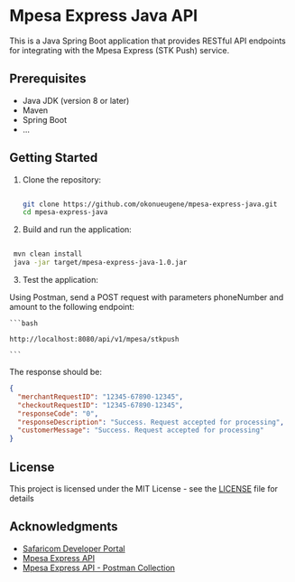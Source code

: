 # Mpesa Express Java API

This is a Java Spring Boot application that provides RESTful API endpoints for integrating with the Mpesa Express (STK Push) service.

## Prerequisites

- Java JDK (version 8 or later)
- Maven
- Spring Boot
- ...

## Getting Started

1. Clone the repository:

   ```bash

   git clone https://github.com/okonueugene/mpesa-express-java.git
   cd mpesa-express-java

   ```

2. Build and run the application:

```bash

 mvn clean install
 java -jar target/mpesa-express-java-1.0.jar

```

3. Test the application:

Using Postman, send a POST request with parameters phoneNumber and amount to the following endpoint:

    ```bash

    http://localhost:8080/api/v1/mpesa/stkpush

    ```

The response should be:

```json
{
  "merchantRequestID": "12345-67890-12345",
  "checkoutRequestID": "12345-67890-12345",
  "responseCode": "0",
  "responseDescription": "Success. Request accepted for processing",
  "customerMessage": "Success. Request accepted for processing"
}
```

## License

This project is licensed under the MIT License - see the [LICENSE](LICENSE) file for details

## Acknowledgments

- [Safaricom Developer Portal](https://developer.safaricom.co.ke/)
- [Mpesa Express API](https://developer.safaricom.co.ke/docs?javascript#lipa-na-m-pesa-online-payment-api)
- [Mpesa Express API - Postman Collection](https://documenter.getpostman.com/view/8854915/SVtN3Wzy?version=latest)

```

```
